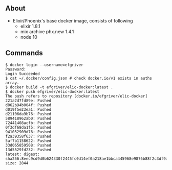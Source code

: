 ## About

* Elixir/Phoenix's base docker image, consists of following
   - elixir 1.8.1
   - mix archive phx.new 1.4.1
   - node 10

## Commands

```
$ docker login --username=efgriver
Password:
Login Succeeded
$ cat ~/.docker/config.json # check docker.io/v1 exists in auths array.
$ docker build -t efgriver/elic-docker:latest .
$ docker push efgriver/elic-docker:latest
The push refers to repository [docker.io/efgriver/elic-docker]
221a2d7fd89e: Pushed
d062b94b004f: Pushed
d019f5e23ea1: Pushed
d21106da9b76: Pushed
589418962ab0: Pushed
72441408acfb: Pushed
0f3df68da1f5: Pushed
941052909d76: Pushed
f2a39358f637: Pushed
5af7b1158622: Pushed
33d065859508: Pushed
13d5529fd232: Pushed
latest: digest: sha256:8eec9cd9d0b624330f2445fc0d14ef0a218ae1bbca445968e9876b88f2c3df9a size: 2844
```
